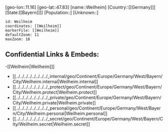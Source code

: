 ﻿---
location: [47.83,11.16]
mapzoom: [7,12] 
mapmarker: city 
type: City
tags:
- geo/City


SpocWebEntityId: 35500
isDeleted: false
confidential: public

---
[geo-lon::11.16]
[geo-lat::47.83]
[name::Weilheim]
[Country::[[Germany]]]
[State:[[Bayern]]]]
[Population::]
[Unknown::]


```leaflet
id: Weilheim
coordinates: [[Weilheim]]
markerFile: [[Weilheim]]
defaultZoom: 11 
maxZoom: 18
```


## Confidential Links & Embeds: 
-[[Weilheim|Weilheim]]] 
- [[../../../../../../../../_internal/geo/Continent/Europe/Germany/West/Bayern/City/Weilheim.internal|Weilheim.internal]] 
- [[../../../../../../../../_protect/geo/Continent/Europe/Germany/West/Bayern/City/Weilheim.protect|Weilheim.protect]] 
- [[../../../../../../../../_private/geo/Continent/Europe/Germany/West/Bayern/City/Weilheim.private|Weilheim.private]] 
- [[../../../../../../../../_personal/geo/Continent/Europe/Germany/West/Bayern/City/Weilheim.personal|Weilheim.personal]] 
- [[../../../../../../../../_secret/geo/Continent/Europe/Germany/West/Bayern/City/Weilheim.secret|Weilheim.secret]] 
